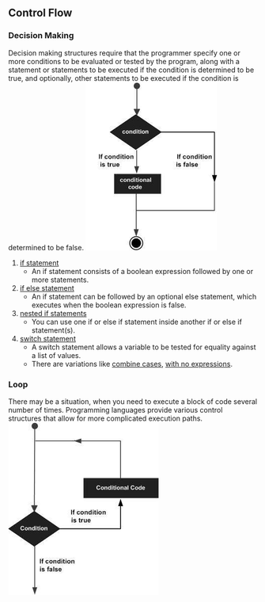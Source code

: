 ## Control Flow
### Decision Making
Decision making structures require that the programmer specify one or more conditions to be evaluated or tested by the program, along with a statement or statements to be executed if the condition is determined to be true, and optionally, other statements to be executed if the condition is determined to be false.
![Decision flow](decision_making.jpg)

1. [if statement](01if-condition/main.go)
    - An if statement consists of a boolean expression followed by one or more statements.
2. [if else statement](02if-else-condition/main.go)
    - An if statement can be followed by an optional else statement, which executes when the boolean expression is false.
3. [nested if statements](03if-else-if-condition/main.go)
    - You can use one if or else if statement inside another if or else if statement(s).
4. [switch statement](04switch-statement/main.go)
    - A switch statement allows a variable to be tested for equality against a list of values.
    - There are variations like [combine cases](05switch-combine-cases/main.go), [with no expressions](06switch-with-no-expression/mai.go).

### Loop
There may be a situation, when you need to execute a block of code several number of times.
Programming languages provide various control structures that allow for more complicated execution paths.
![Loop flow](loop_architecture.jpg)

